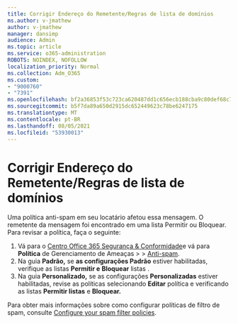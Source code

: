 ```yaml
---
title: Corrigir Endereço do Remetente/Regras de lista de domínios
ms.author: v-jmathew
author: v-jmathew
manager: dansimp
audience: Admin
ms.topic: article
ms.service: o365-administration
ROBOTS: NOINDEX, NOFOLLOW
localization_priority: Normal
ms.collection: Adm_O365
ms.custom:
- "9000760"
- "7391"
ms.openlocfilehash: bf2a36853f53c723ca620487dd1c656ecb188cba9c80def68c793e3d5fbf5f87
ms.sourcegitcommit: b5f7da89a650d2915dc652449623c78be6247175
ms.translationtype: MT
ms.contentlocale: pt-BR
ms.lasthandoff: 08/05/2021
ms.locfileid: "53930013"
---
```

# <a name="fix-sender-addressdomain-list-rules"></a>Corrigir Endereço do Remetente/Regras de lista de domínios

Uma política anti-spam em seu locatário afetou essa mensagem. O remetente da mensagem foi encontrado em uma lista Permitir ou Bloquear. Para revisar a política, faça o seguinte:

1. Vá para o [Centro Office 365 Segurança & Conformidade](https://go.microsoft.com/fwlink/p/?linkid=2077143)e vá para **Política** de Gerenciamento de Ameaças  >    >  [Anti-spam](https://go.microsoft.com/fwlink/?linkid=2101518).
2. Na guia **Padrão,** se **as configurações Padrão** estiver habilitadas, verifique as listas **Permitir e** **Bloquear** listas .
3. Na guia **Personalizado,** se as configurações **Personalizadas** estiver habilitadas, revise as políticas selecionando **Editar** política e verificando as listas **Permitir listas** e **Bloquear.**

Para obter mais informações sobre como configurar políticas de filtro de spam, consulte [Configure your spam filter policies](https://go.microsoft.com/fwlink/?linkid=2101431).
